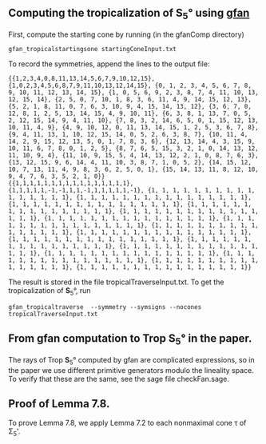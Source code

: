 ## Computing the tropicalization of <b>S</b><sub>5</sub>&deg; using  <a href="https://users-math.au.dk/jensen/software/gfan/gfan.html">gfan</a>

First, compute the starting cone by running (in the gfanComp directory)
```
gfan_tropicalstartingsone startingConeInput.txt
```
To record the symmetries, append the lines to the output file: 

```
{{1,2,3,4,0,8,11,13,14,5,6,7,9,10,12,15}, {1,0,2,3,4,5,6,8,7,9,11,10,13,12,14,15}, {0, 1, 2, 3, 4, 5, 6, 7, 8, 9, 10, 11, 12, 13, 14, 15}, {1, 0, 5, 6, 9, 2, 3, 8, 7, 4, 11, 10, 13, 12, 15, 14}, {2, 5, 0, 7, 10, 1, 8, 3, 6, 11, 4, 9, 14, 15, 12, 13}, {5, 2, 1, 8, 11, 0, 7, 6, 3, 10, 9, 4, 15, 14, 13, 12}, {3, 6, 7, 0, 12, 8, 1, 2, 5, 13, 14, 15, 4, 9, 10, 11}, {6, 3, 8, 1, 13, 7, 0, 5, 2, 12, 15, 14, 9, 4, 11, 10}, {7, 8, 3, 2, 14, 6, 5, 0, 1, 15, 12, 13, 10, 11, 4, 9}, {4, 9, 10, 12, 0, 11, 13, 14, 15, 1, 2, 5, 3, 6, 7, 8}, {9, 4, 11, 13, 1, 10, 12, 15, 14, 0, 5, 2, 6, 3, 8, 7}, {10, 11, 4, 14, 2, 9, 15, 12, 13, 5, 0, 1, 7, 8, 3, 6}, {12, 13, 14, 4, 3, 15, 9, 10, 11, 6, 7, 8, 0, 1, 2, 5}, {8, 7, 6, 5, 15, 3, 2, 1, 0, 14, 13, 12, 11, 10, 9, 4}, {11, 10, 9, 15, 5, 4, 14, 13, 12, 2, 1, 0, 8, 7, 6, 3}, {13, 12, 15, 9, 6, 14, 4, 11, 10, 3, 8, 7, 1, 0, 5, 2}, {14, 15, 12, 10, 7, 13, 11, 4, 9, 8, 3, 6, 2, 5, 0, 1}, {15, 14, 13, 11, 8, 12, 10, 9, 4, 7, 6, 3, 5, 2, 1, 0}}
{{1,1,1,1,1,1,1,1,1,1,1,1,1,1,1,1}, {1,1,1,1,1,-1,-1,1,1,-1,1,1,1,1,1,-1}, {1, 1, 1, 1, 1, 1, 1, 1, 1, 1, 1, 1, 1, 1, 1, 1}, {1, 1, 1, 1, 1, 1, 1, 1, 1, 1, 1, 1, 1, 1, 1, 1}, {1, 1, 1, 1, 1, 1, 1, 1, 1, 1, 1, 1, 1, 1, 1, 1}, {1, 1, 1, 1, 1, 1, 1, 1, 1, 1, 1, 1, 1, 1, 1, 1}, {1, 1, 1, 1, 1, 1, 1, 1, 1, 1, 1, 1, 1, 1, 1, 1}, {1, 1, 1, 1, 1, 1, 1, 1, 1, 1, 1, 1, 1, 1, 1, 1}, {1, 1, 1, 1, 1, 1, 1, 1, 1, 1, 1, 1, 1, 1, 1, 1}, {1, 1, 1, 1, 1, 1, 1, 1, 1, 1, 1, 1, 1, 1, 1, 1}, {1, 1, 1, 1, 1, 1, 1, 1, 1, 1, 1, 1, 1, 1, 1, 1}, {1, 1, 1, 1, 1, 1, 1, 1, 1, 1, 1, 1, 1, 1, 1, 1}, {1, 1, 1, 1, 1, 1, 1, 1, 1, 1, 1, 1, 1, 1, 1, 1}, {1, 1, 1, 1, 1, 1, 1, 1, 1, 1, 1, 1, 1, 1, 1, 1}, {1, 1, 1, 1, 1, 1, 1, 1, 1, 1, 1, 1, 1, 1, 1, 1}, {1, 1, 1, 1, 1, 1, 1, 1, 1, 1, 1, 1, 1, 1, 1, 1}, {1, 1, 1, 1, 1, 1, 1, 1, 1, 1, 1, 1, 1, 1, 1, 1}, {1, 1, 1, 1, 1, 1, 1, 1, 1, 1, 1, 1, 1, 1, 1, 1}}
```
The result is stored in the file tropicalTraverseInput.txt. To get the tropicalization of <b>S</b><sub>5</sub>&deg;, run
```
gfan_tropicaltraverse  --symmetry --symsigns --nocones tropicalTraverseInput.txt
```
## From gfan computation to Trop <b>S</b><sub>5</sub>&deg; in the paper. 
The rays of Trop <b>S</b><sub>5</sub>&deg; computed by gfan are complicated expressions, so in the paper we use different primitive generators modulo the lineality space. To verify that these are the same, see the sage file checkFan.sage. 

## Proof of Lemma 7.8.
To prove Lemma 7.8, we apply Lemma 7.2 to each nonmaximal cone &tau; of &Sigma;<sub>5</sub>'.  
